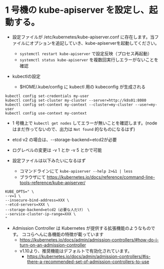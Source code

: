 # 1 号機の kube-apiserver を設定し、起動する。

* 設定ファイルが /etc/kubernetes/kube-apiserver.conf に存在します。当ファイルにオプションを追記していき、kube-apiserverを起動してください。
    * `systemctl restart kube-apiserver` で設定反映（プロセス再起動）
    * `systemctl status kube-apiserver` を複数回実行しエラーがないことを確認

* kubectlの設定
    * $HOME/.kube/config に kubectl 用の kubeconfig が生成される

```
kubectl config set-credentials my-user
kubectl config set-cluster my-cluster --server=http://k8s01:8080
kubectl config set-context my-context --cluster=my-cluster --user=my-user
kubectl config use-context my-context
```

* 1 号機上で `kubectl get nodes` してエラーが無いことを確認します。(node はまだ作ってないので、出力は `Not found` 的なものになるはず)

* etcd v2 の場合は、--storage-backend=etcd2が必要

* ログレベルの変更は -v 1 とか -v 5 とかで可能

* 設定ファイルは以下みたいになるはず
    * コマンドラインにて `kube-apiserver --help 2>&1 | less`
    * ブラウザにて https://kubernetes.io/docs/reference/command-line-tools-reference/kube-apiserver/

```
KUBE_OPTS=" \
--v=1 \
--insecure-bind-address=XXX \
--etcd-servers=XXX \
--storage-backend=etcd2（必要な人だけ） \
--service-cluster-ip-range=XXX \
"
```

* Admission Controller は Kubernetes が提供する拡張機能のようなものです。 ココらへんに各機能の特徴が載っています
    * https://kubernetes.io/docs/admin/admission-controllers/#how-do-i-turn-on-an-admission-controller
    * v1.10より、推奨機能はデフォルトで有効化されています。
        * https://kubernetes.io/docs/admin/admission-controllers/#is-there-a-recommended-set-of-admission-controllers-to-use

